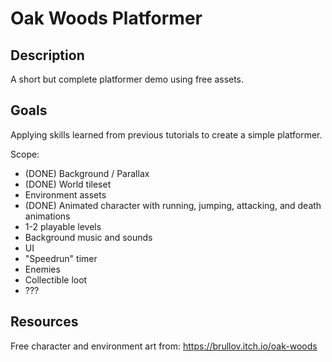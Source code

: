 # Oak Woods Platformer

## Description

A short but complete platformer demo using free assets.

## Goals

Applying skills learned from previous tutorials to create a simple platformer.

Scope:
- (DONE) Background / Parallax 
- (DONE) World tileset
- Environment assets
- (DONE) Animated character with running, jumping, attacking, and death animations
- 1-2 playable levels
- Background music and sounds
- UI
- "Speedrun" timer
- Enemies
- Collectible loot
- ???

## Resources

Free character and environment art from: https://brullov.itch.io/oak-woods
